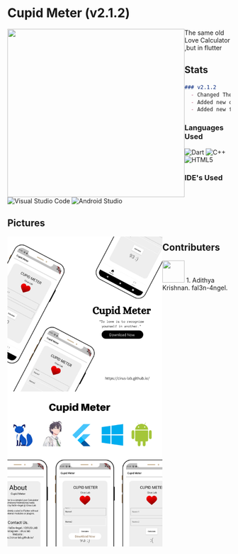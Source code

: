 # Cupid Meter (v2.1.2)

<img align="left" src="https://github.com/fal3n-4ngel/Love-Calculator-Flutter/blob/v2.1.2/image/2.jpg" width="400" height="380" />
The same old Love Calculator ,but in flutter

## Stats

```markdown
### v2.1.2
  - Changed The whole code base
  - Added new containers and Boxdecorations
  - Added new func to create new colors
```
### Languages Used
![Dart](https://img.shields.io/badge/dart-%230175C2.svg?style=for-the-badge&logo=dart&logoColor=white)
![C++](https://img.shields.io/badge/c++-%2300599C.svg?style=for-the-badge&logo=c%2B%2B&logoColor=white)
![HTML5](https://img.shields.io/badge/html5-%23E34F26.svg?style=for-the-badge&logo=html5&logoColor=white)


### IDE's Used

![Visual Studio Code](https://img.shields.io/badge/Visual%20Studio%20Code-0078d7.svg?style=for-the-badge&logo=visual-studio-code&logoColor=white)
![Android Studio](https://img.shields.io/badge/Android%20Studio-3DDC84.svg?style=for-the-badge&logo=android-studio&logoColor=white)




## Pictures

<img align ="left" src ="https://github.com/fal3n-4ngel/Love-Calculator-Flutter/blob/v2.1.2/scr/1.png" width="350" height="350" />
<img align ="left" src ="https://github.com/fal3n-4ngel/Love-Calculator-Flutter/blob/v2.1.2/scr/2.png" width="350" height="350" />

## Contributers

<img src ="https://avatars.githubusercontent.com/u/79042374?s=400&u=f1e133ca7ef4c95993406d3570481b5d2f67793c&v=4" width="50" height="50" />
 1. Adithya Krishnan. fal3n-4ngel. <br>   
 
